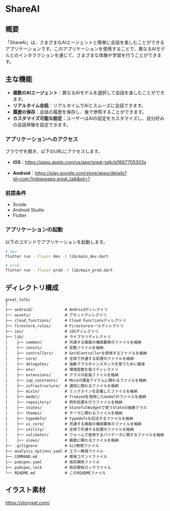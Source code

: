 # ShareAI

## 概要

「ShareAI」は、さまざまなAIエージェントと簡単に会話を楽しむことができるアプリケーションです。このアプリケーションを使用することで、異なるAIモデルとのインタラクションを通じて、さまざまな体験や学習を行うことができます。

## 主な機能

- **複数のAIエージェント**：異なるAIモデルを選択して会話を楽しむことができます。
- **リアルタイム会話**：リアルタイムでAIとスムーズに会話できます。
- **履歴の保存**：会話の履歴を保存し、後で参照することができます。
- **カスタマイズ可能な設定**：ユーザーはAIの設定をカスタマイズし、自分好みの会話体験を設定できます。

### アプリケーションへのアクセス

ブラウザを開き、以下のURLにアクセスします。
- **iOS**：https://apps.apple.com/us/app/great-talk/id1667705303s

- **Android**：https://play.google.com/store/apps/details?id=com.firebaseapp.great_talk&pli=1

### 前提条件

- Xcode
- Android Studio
- Flutter

### アプリケーションの起動

以下のコマンドでアプリケーションを起動します。

```bash
# dev
flutter run --flavor dev -t lib/main_dev.dart

# prod
flutter run --flavor prod -t lib/main_prod.dart
```

## ディレクトリ構成

```
great_talk/
│
├── android/              # Androidディレクトリ
├── assets/               # アセットディレクトリ
├── cloud_functions/      # Cloud Functionsディレクトリ
├── firestore_rules/      # Firestoreルールディレクトリ
├── ios/                  # iOSディレクトリ
├── lib/                  # ライブラリディレクトリ
│    ├── common/          # 共通する画面の構成要素のファイルを格納
│    ├── consts/          # 定数ファイルを格納
│    ├── controllers/     # GetXControllerを使用するファイルを格納
│    ├── core/            # 全体で共通する処理のファイルを格納
│    ├── delegates/       # 抽象クラスのインスタンスを使うために継承
│    ├── env/             # 環境変数を扱うディレクトリ
│    ├── extensions/      # クラスの拡張ファイルを格納
│    ├── iap_constants/   # Mockの課金アイテムに関わるファイルを格納
│    ├── infrastructure/  # 通信に関わるファイルを格納
│    ├── mixin/           # ミックスインを定義したファイルを格納
│    ├── model/           # freezedを使用したmodelのファイルを格納
│    ├── repository/      # 例外処理を行うファイルを格納
│    ├── states/          # StatefulWidgetで使うStateの抽象クラス
│    ├── themes/          # テーマに関わるファイルを格納
│    ├── typedefs/        # typedefsを記述するファイルを格納
│    ├── ui_core/         # 共通する画面の構成要素のファイルを格納
│    ├── utility/         # 全体で共通する処理のファイルを格納
│    ├── validator/       # フォームで使用するバリデータに関するファイルを格納
│    ├── views/           # 画面に関わるファイルを格納
├── .gitignore            # Git無視ファイル
├── analysis_options.yaml # エラー無視ファイル
├── COMMAND.md            # 使用コマンドファイル
├── pubspec.yaml          # 依存関係ファイル
├── pubspec.lock          # 依存関係ロックファイル
└── README.md             # このREADMEファイル
```

## イラスト素材
https://storyset.com/